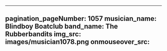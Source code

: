 ------
pagination_pageNumber: 1057
musician_name: Blindboy Boatclub
band_name: The Rubberbandits
img_src: images/musician1078.png
onmouseover_src: 
------